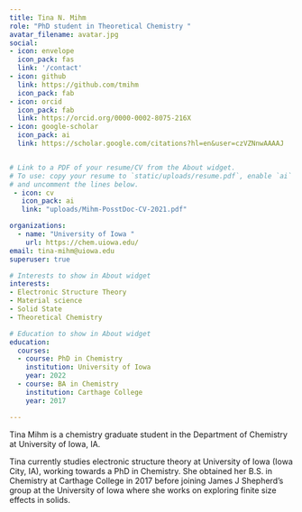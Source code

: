 ```yaml
---
title: Tina N. Mihm
role: "PhD student in Theoretical Chemistry "
avatar_filename: avatar.jpg
social:
- icon: envelope
  icon_pack: fas
  link: '/contact'
- icon: github
  link: https://github.com/tmihm
  icon_pack: fab 
- icon: orcid
  icon_pack: fab
  link: https://orcid.org/0000-0002-8075-216X
- icon: google-scholar
  icon_pack: ai
  link: https://scholar.google.com/citations?hl=en&user=czVZNnwAAAAJ


# Link to a PDF of your resume/CV from the About widget.
# To use: copy your resume to `static/uploads/resume.pdf`, enable `ai` icons in `params.toml`,
# and uncomment the lines below.
 - icon: cv
   icon_pack: ai
   link: "uploads/Mihm-PosstDoc-CV-2021.pdf"

organizations:
  - name: "University of Iowa "
    url: https://chem.uiowa.edu/
email: tina-mihm@uiowa.edu
superuser: true

# Interests to show in About widget
interests:
- Electronic Structure Theory 
- Material science
- Solid State 
- Theoretical Chemistry

# Education to show in About widget
education:
  courses:
  - course: PhD in Chemistry
    institution: University of Iowa
    year: 2022
  - course: BA in Chemistry
    institution: Carthage College
    year: 2017

---
```

Tina Mihm is a chemistry graduate student in the Department of Chemistry at University of Iowa, IA.

Tina currently studies electronic structure theory at University of Iowa (Iowa City, IA), working towards a PhD in Chemistry. She obtained her B.S. in Chemistry at Carthage College in 2017 before joining James J Shepherd’s group at the University of Iowa where she works on exploring finite size effects in solids. 

